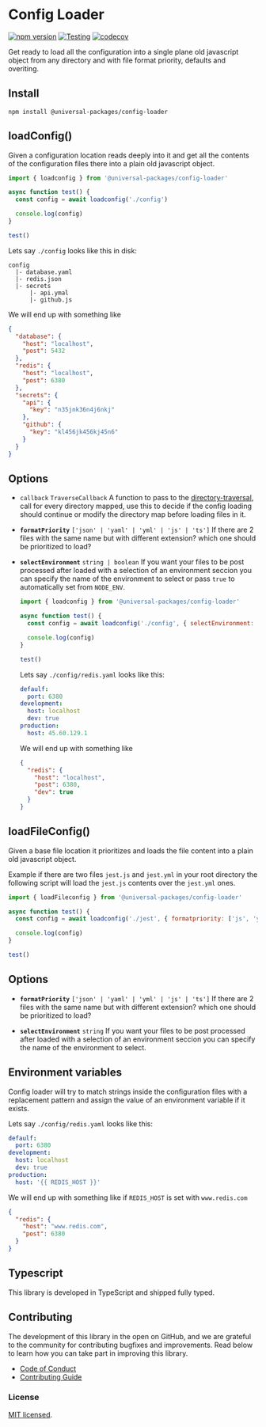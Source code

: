 # Config Loader

[![npm version](https://badge.fury.io/js/@universal-packages%2Fconfig-loader.svg)](https://www.npmjs.com/package/@universal-packages/config-loader)
[![Testing](https://github.com/universal-packages/universal-config-loader/actions/workflows/testing.yml/badge.svg)](https://github.com/universal-packages/universal-config-loader/actions/workflows/testing.yml)
[![codecov](https://codecov.io/gh/universal-packages/universal-config-loader/branch/main/graph/badge.svg?token=CXPJSN8IGL)](https://codecov.io/gh/universal-packages/universal-config-loader)

Get ready to load all the configuration into a single plane old javascript object from any directory and with file format priority, defaults and overiting.

## Install

```shell
npm install @universal-packages/config-loader
```

## loadConfig()

Given a configuration location reads deeply into it and get all the contents of the configuration files there into a plain old javascript object.

```js
import { loadconfig } from '@universal-packages/config-loader'

async function test() {
  const config = await loadconfig('./config')

  console.log(config)
}

test()
```

Lets say `./config` looks like this in disk:

```text
config
  |- database.yaml
  |- redis.json
  |- secrets
      |- api.ymal
      |- github.js
```

We will end up with something like

```json
{
  "database": {
    "host": "localhost",
    "post": 5432
  },
  "redis": {
    "host": "localhost",
    "post": 6380
  },
  "secrets": {
    "api": {
      "key": "n35jnk36n4j6nkj"
    },
    "github": {
      "key": "kl456jk456kj45n6"
    }
  }
}
```

## Options

- `callback` `TraverseCallback`
  A function to pass to the [directory-traversal](https://github.com/universal-packages/universal-directory-traversal), call for every directory mapped, use this to decide if the config loading should continue or modify the directory map before loading files in it.

- **`formatPriority`** `['json' | 'yaml' | 'yml' | 'js' | 'ts']`
  If there are 2 files with the same name but with different extension? which one should be prioritized to load?

- **`selectEnvironment`** `string | boolean`
  If you want your files to be post processed after loaded with a selection of an environment seccion you can specify the name of the environment to select or pass `true` to automatically set from `NODE_ENV`.

  ```js
  import { loadconfig } from '@universal-packages/config-loader'

  async function test() {
    const config = await loadconfig('./config', { selectEnvironment: 'staging' })

    console.log(config)
  }

  test()
  ```

  Lets say `./config/redis.yaml` looks like this:

  ```yaml
  defaulf:
    port: 6380
  development:
    host: localhost
    dev: true
  production:
    host: 45.60.129.1
  ```

  We will end up with something like

  ```json
  {
    "redis": {
      "host": "localhost",
      "post": 6380,
      "dev": true
    }
  }
  ```

## loadFileConfig()

Given a base file location it prioritizes and loads the file content into a plain old javascript object.

Example if there are two files `jest.js` and `jest.yml` in your root directory the following script will load the `jest.js` contents over the `jest.yml` ones.

```js
import { loadFileconfig } from '@universal-packages/config-loader'

async function test() {
  const config = await loadconfig('./jest', { formatpriority: ['js', 'yml'] })

  console.log(config)
}

test()
```

## Options

- **`formatPriority`** `['json' | 'yaml' | 'yml' | 'js' | 'ts']`
  If there are 2 files with the same name but with different extension? which one should be prioritized to load?

- **`selectEnvironment`** `string`
  If you want your files to be post processed after loaded with a selection of an environment seccion you can specify the name of the environment to select.

## Environment variables

Config loader will try to match strings inside the configuration files with a replacement pattern and assign the value of an environment variable if it exists.

Lets say `./config/redis.yaml` looks like this:

```yaml
defaulf:
  port: 6380
development:
  host: localhost
  dev: true
production:
  host: '{{ REDIS_HOST }}'
```

We will end up with something like if `REDIS_HOST` is set with `www.redis.com`

```json
{
  "redis": {
    "host": "www.redis.com",
    "post": 6380
  }
}
```

## Typescript

This library is developed in TypeScript and shipped fully typed.

## Contributing

The development of this library in the open on GitHub, and we are grateful to the community for contributing bugfixes and improvements. Read below to learn how you can take part in improving this library.

- [Code of Conduct](./CODE_OF_CONDUCT.md)
- [Contributing Guide](./CONTRIBUTING.md)

### License

[MIT licensed](./LICENSE).
